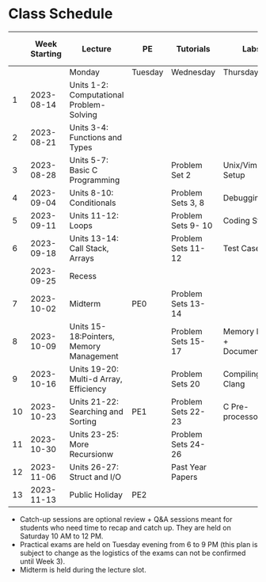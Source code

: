 # Class Schedule

|  | Week Starting | Lecture                                  | PE      | Tutorials          | Labs     | Catch-Up Sessions | 
|--|---------------|------------------------------------------|---------|--------------------|----------|-------------------|
|  |               | Monday                                   | Tuesday | Wednesday          | Thursday | Saturday          |
|1 |	2023-08-14 | Units 1-2: Computational Problem-Solving |         |                    | | | 
|2 |	2023-08-21 | Units 3-4: Functions and Types 	      |         |                    | | |
|3 |	2023-08-28 | Units 5-7: Basic C Programming           |         | Problem Set 2      | Unix/Vim Setup |	Session 1 |
|4 |	2023-09-04 | Units 8-10: Conditionals                 |         | Problem Sets 3, 8   | Debugging | |
|5 |	2023-09-11 | Units 11-12: Loops                       |         | Problem Sets 9- 10 | Coding Style | |
|6 |	2023-09-18 | Units 13-14: Call Stack, Arrays          |         | Problem Sets 11-12 | Test Cases | Session 2 |
|  |    2023-09-25 | Recess |         |                    | | |
|7 |	2023-10-02 | Midterm                                  | PE0     | Problem Sets 13-14  | | |
|8 |	2023-10-09 | Units 15-18:Pointers, Memory Management  |         | Problem Sets 15-17  | Memory Errors + Documentation | |
|9 |	2023-10-16 | Units 19-20: Multi-d Array, Efficiency   |         | Problem Sets 20     | Compiling with Clang | |
|10 |	2023-10-23 | Units 21-22: Searching and Sorting       | PE1     | Problem Sets 22- 23 | C Pre-processor | Session 3 |
|11 |	2023-10-30 | Units 23-25: More Recursionw             |         | Problem Sets 24-26 | | |
|12 |	2023-11-06 | Units 26-27: Struct and I/O              |         | Past Year Papers   | | | 
|13 |	2023-11-13 | Public Holiday 	                      | PE2     |                    | | Session 4 |


-   Catch-up sessions are optional review + Q&A sessions meant for students who need time to recap and catch up. They are held on Saturday 10 AM to 12 PM.
-   Practical exams are held on Tuesday evening from 6 to 9 PM (this plan is subject to change as the logistics of the exams can not be confirmed until Week 3).
-   Midterm is held during the lecture slot.

